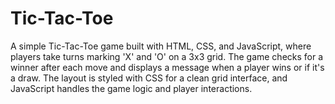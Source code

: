 # Tic-Tac-Toe
A simple Tic-Tac-Toe game built with HTML, CSS, and JavaScript, where players take turns marking 'X' and 'O' on a 3x3 grid. The game checks for a winner after each move and displays a message when a player wins or if it's a draw. The layout is styled with CSS for a clean grid interface, and JavaScript handles the game logic and player interactions.
